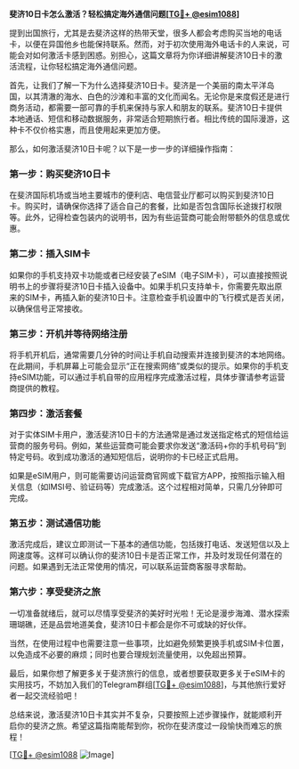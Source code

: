 **斐济10日卡怎么激活？轻松搞定海外通信问题[[TG💪+ @esim1088](https://t.me/s/esim1088)]**

提到出国旅行，尤其是去斐济这样的热带天堂，很多人都会考虑购买当地的电话卡，以便在异国他乡也能保持联系。然而，对于初次使用海外电话卡的人来说，可能会对如何激活卡感到困惑。别担心，这篇文章将为你详细讲解斐济10日卡的激活流程，让你轻松搞定海外通信问题。

首先，让我们了解一下为什么选择斐济10日卡。斐济是一个美丽的南太平洋岛国，以其清澈的海水、白色的沙滩和丰富的文化而闻名。无论你是来度假还是进行商务活动，都需要一部可靠的手机来保持与家人和朋友的联系。斐济10日卡提供本地通话、短信和移动数据服务，非常适合短期旅行者。相比传统的国际漫游，这种卡不仅价格实惠，而且使用起来更加方便。

那么，如何激活斐济10日卡呢？以下是一步一步的详细操作指南：

### **第一步：购买斐济10日卡**
在斐济国际机场或当地主要城市的便利店、电信营业厅都可以购买到斐济10日卡。购买时，请确保你选择了适合自己的套餐，比如是否包含国际长途拨打权限等。此外，记得检查包装内的说明书，因为有些运营商可能会附带额外的信息或优惠。

### **第二步：插入SIM卡**
如果你的手机支持双卡功能或者已经安装了eSIM（电子SIM卡），可以直接按照说明书上的步骤将斐济10日卡插入设备中。如果手机只支持单卡，你需要先取出原来的SIM卡，再插入新的斐济10日卡。注意检查手机设置中的飞行模式是否关闭，以确保信号正常接收。

### **第三步：开机并等待网络注册**
将手机开机后，通常需要几分钟的时间让手机自动搜索并连接到斐济的本地网络。在此期间，手机屏幕上可能会显示“正在搜索网络”或类似的提示。如果你的手机支持eSIM功能，可以通过手机自带的应用程序完成激活过程，具体步骤请参考运营商提供的教程。

### **第四步：激活套餐**
对于实体SIM卡用户，激活斐济10日卡的方法通常是通过发送指定格式的短信给运营商的服务号码。例如，某些运营商可能会要求你发送“激活码+你的手机号码”到特定号码。收到成功激活的通知短信后，说明你的卡已经正式启用。

如果是eSIM用户，则可能需要访问运营商官网或下载官方APP，按照指示输入相关信息（如IMSI号、验证码等）完成激活。这个过程相对简单，只需几分钟即可完成。

### **第五步：测试通信功能**
激活完成后，建议立即测试一下基本的通信功能，包括拨打电话、发送短信以及上网速度等。这样可以确认你的斐济10日卡是否正常工作，并及时发现任何潜在的问题。如果遇到无法正常使用的情况，可以联系运营商客服寻求帮助。

### **第六步：享受斐济之旅**
一切准备就绪后，就可以尽情享受斐济的美好时光啦！无论是漫步海滩、潜水探索珊瑚礁，还是品尝地道美食，斐济10日卡都会是你不可或缺的好伙伴。

当然，在使用过程中也需要注意一些事项，比如避免频繁更换手机或SIM卡位置，以免造成不必要的麻烦；同时也要合理规划流量使用，以免超出预算。

最后，如果你想了解更多关于斐济旅行的信息，或者想要获取更多关于eSIM卡的实用技巧，不妨加入我们的Telegram群组[[TG💪+ @esim1088](https://t.me/s/esim1088)]，与其他旅行爱好者一起交流经验吧！

总结来说，激活斐济10日卡其实并不复杂，只要按照上述步骤操作，就能顺利开启你的斐济之旅。希望这篇指南能帮到你，祝你在斐济度过一段愉快而难忘的旅程！

[[TG💪+ @esim1088](https://t.me/s/esim1088) ![Image](https://i.postimg.cc/4NQfJmqS/Snipaste-2025-05-13-00-14-12.png)]
